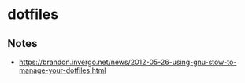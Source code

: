 # dotfiles

## Notes

- https://brandon.invergo.net/news/2012-05-26-using-gnu-stow-to-manage-your-dotfiles.html
